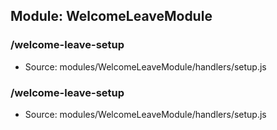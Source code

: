 ## Module: WelcomeLeaveModule

### /welcome-leave-setup
- Source: modules/WelcomeLeaveModule/handlers/setup.js

### /welcome-leave-setup
- Source: modules/WelcomeLeaveModule/handlers/setup.js

